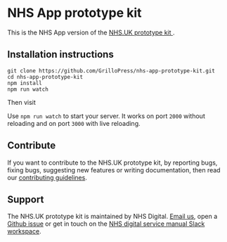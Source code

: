 # NHS App prototype kit

This is the NHS App version of the <a href="http://nhsuk-prototype-kit.azurewebsites.net/docs">NHS.UK prototype kit </a>.

## Installation instructions

```
git clone https://github.com/GrilloPress/nhs-app-prototype-kit.git
cd nhs-app-prototype-kit
npm install
npm run watch
```
Then visit 

Use `npm run watch` to start your server. It works on port `2000` without reloading and on port `3000` with live reloading.


## Contribute

If you want to contribute to the NHS.UK prototype kit, by reporting bugs, fixing bugs, suggesting new features or writing documentation, then read our [contributing guidelines](CONTRIBUTING.md).

## Support

The NHS.UK prototype kit is maintained by NHS Digital. [Email us](mailto:service-manual@nhs.net), open a [Github issue](https://github.com/nhsuk/nhsuk-prototype-kit/issues/new) or get in touch on the [NHS digital service manual Slack workspace](https://join.slack.com/t/nhs-service-manual/shared_invite/enQtNTIyOTEyNjU3NDkyLTk4NDQ3YzkwYzk1Njk5YjAxYTI5YTVkZmUxMGQ0ZjA3NjMyM2ZkNjBlMWMxODVjZjYzNzg1ZmU4MWY1NmE2YzE).
